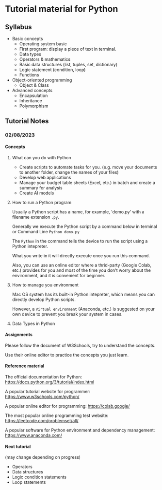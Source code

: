 # Tutorial material for Python

## Syllabus

- Basic concepts
  - Operating system basic
  - First program: display a piece of text in terminal.
  - Data types
  - Operators & mathematics
  - Basic data structures (list, tuples, set, dictionary)
  - Logic statement (condition, loop)
  - Functions
- Object-oriented programming
  - Object & Class
- Advanced concepts
    - Encapsulation
    - Inheritance
    - Polymorphism

  
## Tutorial Notes
### 02/08/2023

#### Concepts

1. What can you do with Python
    - Create scripts to automate tasks for you. (e.g. move your documents to another folder, change the names of your files)
    - Develop web applications
    - Manage your budget table sheets (Excel, etc.) in batch and create a summary for analysis
    - Create AI models

   
2. How to run a Python program

   Usually a Python script has a name, for example, 'demo.py' with a filename extension ``.py``.
   
   Generally we execute the Python script by a command below in terminal or Command Line
   ```Python demo.py```
   
   The ``Python`` in the command tells the device to run the script using a Python intepreter.

   What you write in it will directly execute once you run this command.

   Also, you can use an online editor where a thrid-party (Google Colab, etc.) provides for you and most of the time you don't worry about the environment, and it is convenient for beginner.
   
3. How to manage you environment
   
   Mac OS system has its built-in Python intepreter, which means you can directly develop Python scripts.

   However, a ``Virtual environment`` (Anaconda, etc.) is suggested on your own device to prevent you break your system in cases.
   
4. Data Types in Python



#### Assignments

Please follow the document of W3Schools, try to understand the concepts.

Use their online editor to practice the concepts you just learn.


#### Reference material

The official documentation for Python:
https://docs.python.org/3/tutorial/index.html

A popular tutorial website for programmer:
https://www.w3schools.com/python/

A popular online editor for programming:
https://colab.google/

The most popular online programming test website:
https://leetcode.com/problemset/all/

A popular software for Python environment and dependency management:
https://www.anaconda.com/

#### Next tutorial 

(may change depending on progress)

- Operators
- Data structures
- Logic condition statements
- Loop statements

